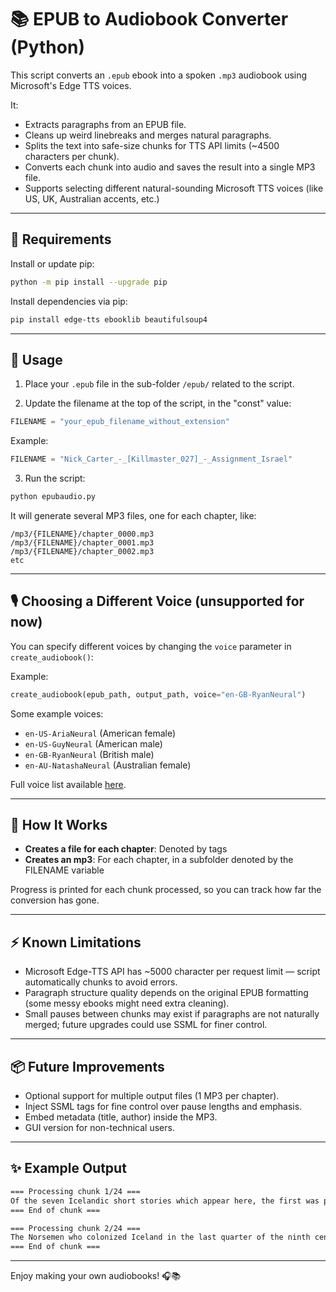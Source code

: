 
# 📚 EPUB to Audiobook Converter (Python)

This script converts an `.epub` ebook into a spoken `.mp3` audiobook using Microsoft's Edge TTS voices.

It:
- Extracts paragraphs from an EPUB file.
- Cleans up weird linebreaks and merges natural paragraphs.
- Splits the text into safe-size chunks for TTS API limits (~4500 characters per chunk).
- Converts each chunk into audio and saves the result into a single MP3 file.
- Supports selecting different natural-sounding Microsoft TTS voices (like US, UK, Australian accents, etc.)

---

## 🔧 Requirements

Install or update pip:

```bash
python -m pip install --upgrade pip
```


Install dependencies via pip:

```bash
pip install edge-tts ebooklib beautifulsoup4
```

---

## 🚀 Usage

1. Place your `.epub` file in the sub-folder `/epub/` related to the script.

2. Update the filename at the top of the script, in the "const" value:

```python
FILENAME = "your_epub_filename_without_extension"
```

Example:

```python
FILENAME = "Nick_Carter_-_[Killmaster_027]_-_Assignment_Israel"
```

3. Run the script:

```bash
python epubaudio.py
```

It will generate several MP3 files, one for each chapter, like:

```
/mp3/{FILENAME}/chapter_0000.mp3
/mp3/{FILENAME}/chapter_0001.mp3
/mp3/{FILENAME}/chapter_0002.mp3
etc
```

---

## 🎙️ Choosing a Different Voice (unsupported for now)

You can specify different voices by changing the `voice` parameter in `create_audiobook()`:

Example:

```python
create_audiobook(epub_path, output_path, voice="en-GB-RyanNeural")
```

Some example voices:
- `en-US-AriaNeural` (American female)
- `en-US-GuyNeural` (American male)
- `en-GB-RyanNeural` (British male)
- `en-AU-NatashaNeural` (Australian female)

Full voice list available [here](https://learn.microsoft.com/en-us/azure/ai-services/speech-service/language-support#text-to-speech).

---

## 📜 How It Works

- **Creates a file for each chapter**: Denoted by <hx> tags
- **Creates an mp3**: For each chapter, in a subfolder denoted by the FILENAME variable

Progress is printed for each chunk processed, so you can track how far the conversion has gone.

---

## ⚡ Known Limitations

- Microsoft Edge-TTS API has ~5000 character per request limit — script automatically chunks to avoid errors.
- Paragraph structure quality depends on the original EPUB formatting (some messy ebooks might need extra cleaning).
- Small pauses between chunks may exist if paragraphs are not naturally merged; future upgrades could use SSML for finer control.

---

## 📦 Future Improvements

- Optional support for multiple output files (1 MP3 per chapter).
- Inject SSML tags for fine control over pause lengths and emphasis.
- Embed metadata (title, author) inside the MP3.
- GUI version for non-technical users.

---

## ✨ Example Output

```bash
=== Processing chunk 1/24 ===
Of the seven Icelandic short stories which appear here, the first was probably written early...
=== End of chunk ===

=== Processing chunk 2/24 ===
The Norsemen who colonized Iceland in the last quarter of the ninth century brought with them...
=== End of chunk ===
```

---

Enjoy making your own audiobooks! 🎧📚
